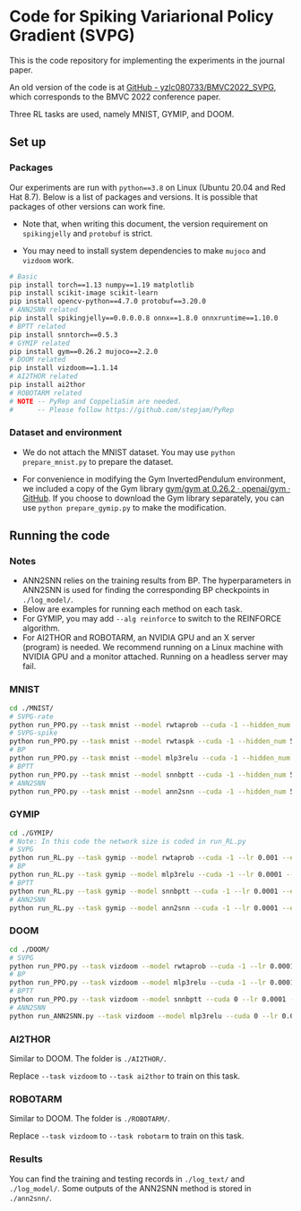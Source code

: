 # Code for Spiking Variarional Policy Gradient (SVPG)

This is the code repository for implementing the experiments in the journal paper.

An old version of the code is at [GitHub - yzlc080733/BMVC2022_SVPG](https://github.com/yzlc080733/BMVC2022_SVPG), which corresponds to the BMVC 2022 conference paper.

Three RL tasks are used, namely MNIST, GYMIP, and DOOM.

## Set up

### Packages

Our experiments are run with `python==3.8` on Linux (Ubuntu 20.04 and Red Hat 8.7). Below is a list of packages and versions. It is possible that packages of other versions can work fine.

* Note that, when writing this document, the version requirement on `spikingjelly` and `protobuf` is strict.

* You may need to install system dependencies to make `mujoco` and `vizdoom` work.

```bash
# Basic
pip install torch==1.13 numpy==1.19 matplotlib
pip install scikit-image scikit-learn
pip install opencv-python==4.7.0 protobuf==3.20.0
# ANN2SNN related
pip install spikingjelly==0.0.0.0.8 onnx==1.8.0 onnxruntime==1.10.0
# BPTT related
pip install snntorch==0.5.3
# GYMIP related
pip install gym==0.26.2 mujoco==2.2.0
# DOOM related
pip install vizdoom==1.1.14
# AI2THOR related
pip install ai2thor
# ROBOTARM related
# NOTE -- PyRep and CoppeliaSim are needed.
#      -- Please follow https://github.com/stepjam/PyRep
```

### Dataset and environment

* We do not attach the MNIST dataset. You may use `python prepare_mnist.py` to prepare the dataset.

* For convenience in modifying the Gym InvertedPendulum environment, we included a copy of the Gym library [gym/gym at 0.26.2 · openai/gym · GitHub](https://github.com/openai/gym/tree/0.26.2/gym). If you choose to download the Gym library separately, you can use `python prepare_gymip.py` to make the modification.

## Running the code

### Notes

* ANN2SNN relies on the training results from BP. The hyperparameters in ANN2SNN is used for finding the corresponding BP checkpoints in `./log_model/`.
* Below are examples for running each method on each task.
* For GYMIP, you may add `--alg reinforce` to switch to the REINFORCE algorithm.
* For AI2THOR and ROBOTARM, an NVIDIA GPU and an X server (program) is needed. We recommend running on a Linux machine with NVIDIA GPU and a monitor attached. Running on a headless server may fail.

### MNIST

```bash
cd ./MNIST/
# SVPG-rate
python run_PPO.py --task mnist --model rwtaprob --cuda -1 --hidden_num 500 --hid_group_num 50 --hid_group_size 10 --lr 0.001 --entropy 0.2 --rwta_del_connection none --ignore_checkpoint
# SVPG-spike
python run_PPO.py --task mnist --model rwtaspk --cuda -1 --hidden_num 500 --hid_group_num 50 --hid_group_size 10 --lr 0.001 --entropy 0.2 --rwta_del_connection none --ignore_checkpoint
# BP
python run_PPO.py --task mnist --model mlp3relu --cuda -1 --hidden_num 500 --hid_group_num 50 --hid_group_size 10 --lr 0.0001 --entropy 1.0 --rwta_del_connection none --ignore_checkpoint
# BPTT
python run_PPO.py --task mnist --model snnbptt --cuda -1 --hidden_num 500 --hid_group_num 50 --hid_group_size 10 --lr 0.0001 --entropy 1.0 --rwta_del_connection none --ignore_checkpoint
# ANN2SNN
python run_PPO.py --task mnist --model ann2snn --cuda -1 --hidden_num 500 --hid_group_num 50 --hid_group_size 10 --lr 0.0001 --entropy 1.0 --rwta_del_connection none --ignore_checkpoint
```

### GYMIP

```bash
cd ./GYMIP/
# Note: In this code the network size is coded in run_RL.py
# SVPG
python run_RL.py --task gymip --model rwtaprob --cuda -1 --lr 0.001 --entropy 5 --rwta_del_connection none --ignore_checkpoint
# BP
python run_RL.py --task gymip --model mlp3relu --cuda -1 --lr 0.0001 --entropy 1 --rwta_del_connection none --ignore_checkpoint
# BPTT
python run_RL.py --task gymip --model snnbptt --cuda -1 --lr 0.0001 --entropy 0.5 --rwta_del_connection none --snn_num_steps 15 --ignore_checkpoint
# ANN2SNN
python run_RL.py --task gymip --model ann2snn --cuda -1 --lr 0.0001 --entropy 1 --rwta_del_connection none --ignore_checkpoint
```

### DOOM

```bash
cd ./DOOM/
# SVPG
python run_PPO.py --task vizdoom --model rwtaprob --cuda -1 --lr 0.0001 --entropy 0.02 --rwta_del_connection none --ignore_checkpoint
# BP
python run_PPO.py --task vizdoom --model mlp3relu --cuda -1 --lr 0.0001 --entropy 0.02 --rwta_del_connection none --ignore_checkpoint
# BPTT
python run_PPO.py --task vizdoom --model snnbptt --cuda 0 --lr 0.0001 --entropy 0.02 --rwta_del_connection none --ignore_checkpoint
# ANN2SNN
python run_ANN2SNN.py --task vizdoom --model mlp3relu --cuda 0 --lr 0.0001 --entropy 0.02 --rwta_del_connection none --ignore_checkpoint
```

### AI2THOR

Similar to DOOM. The folder is `./AI2THOR/`.

Replace `--task vizdoom` to `--task ai2thor` to train on this task.

### ROBOTARM

Similar to DOOM. The folder is `./ROBOTARM/`.

Replace `--task vizdoom` to `--task robotarm` to train on this task.

### Results

You can find the training and testing records in `./log_text/` and `./log_model/`. Some outputs of the ANN2SNN method is stored in `./ann2snn/`.
